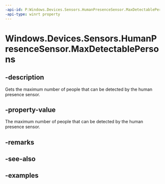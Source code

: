 ```yaml
---
-api-id: P:Windows.Devices.Sensors.HumanPresenceSensor.MaxDetectablePersons
-api-type: winrt property
---
```


# Windows.Devices.Sensors.HumanPresenceSensor.MaxDetectablePersons

<!--
public int MaxDetectablePersons { get; }
-->

## -description

Gets the maximum number of people that can be detected by the human presence sensor.

## -property-value

The maximum number of people that can be detected by the human presence sensor.

## -remarks

## -see-also

## -examples
